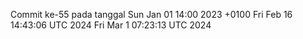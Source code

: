 Commit ke-55 pada tanggal Sun Jan 01 14:00 2023 +0100
Fri Feb 16 14:43:06 UTC 2024
Fri Mar  1 07:23:13 UTC 2024
